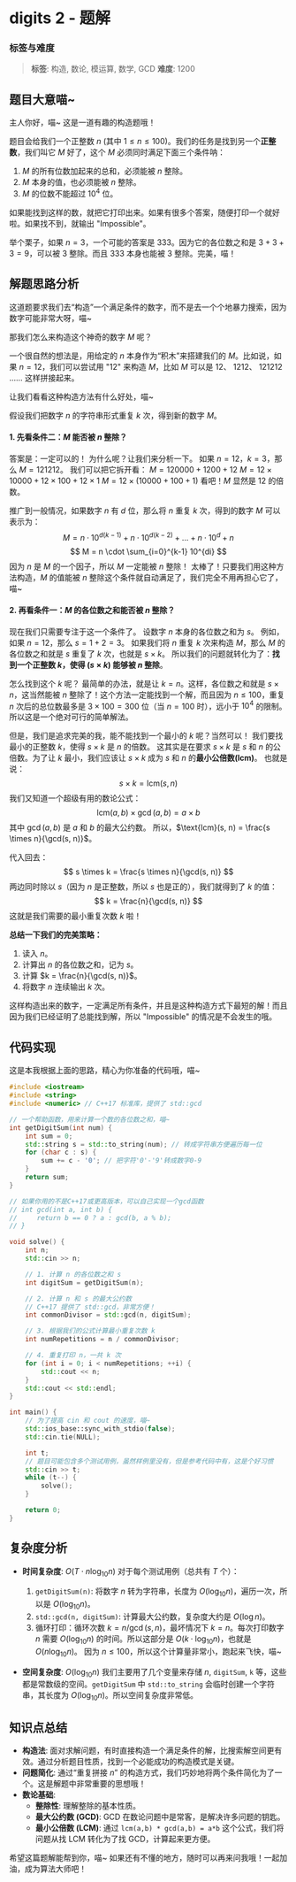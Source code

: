 # digits 2 - 题解

### 标签与难度
> **标签**: 构造, 数论, 模运算, 数学, GCD
> **难度**: 1200

## 题目大意喵~

主人你好，喵~ 这是一道有趣的构造题哦！

题目会给我们一个正整数 $n$ (其中 $1 \le n \le 100$)。我们的任务是找到另一个**正整数**，我们叫它 $M$ 好了，这个 $M$ 必须同时满足下面三个条件呐：

1.  $M$ 的所有位数加起来的总和，必须能被 $n$ 整除。
2.  $M$ 本身的值，也必须能被 $n$ 整除。
3.  $M$ 的位数不能超过 $10^4$ 位。

如果能找到这样的数，就把它打印出来。如果有很多个答案，随便打印一个就好啦。如果找不到，就输出 "Impossible"。

举个栗子，如果 $n=3$，一个可能的答案是 $333$。因为它的各位数之和是 $3+3+3=9$，可以被 $3$ 整除。而且 $333$ 本身也能被 $3$ 整除。完美，喵！

## 解题思路分析

这道题要求我们去“构造”一个满足条件的数字，而不是去一个个地暴力搜索，因为数字可能非常大呀，喵~

那我们怎么来构造这个神奇的数字 $M$ 呢？

一个很自然的想法是，用给定的 $n$ 本身作为“积木”来搭建我们的 $M$。比如说，如果 $n=12$，我们可以尝试用 "12" 来构造 $M$，比如 $M$ 可以是 $12$、 $1212$、 $121212$ …… 这样拼接起来。

让我们看看这种构造方法有什么好处，喵~

假设我们把数字 $n$ 的字符串形式重复 $k$ 次，得到新的数字 $M$。

#### 1. 先看条件二：$M$ 能否被 $n$ 整除？

答案是：一定可以的！
为什么呢？让我们来分析一下。
如果 $n=12$，$k=3$，那么 $M = 121212$。
我们可以把它拆开看：
$M = 120000 + 1200 + 12$
$M = 12 \times 10000 + 12 \times 100 + 12 \times 1$
$M = 12 \times (10000 + 100 + 1)$
看吧！$M$ 显然是 $12$ 的倍数。

推广到一般情况，如果数字 $n$ 有 $d$ 位，那么将 $n$ 重复 $k$ 次，得到的数字 $M$ 可以表示为：
$$
M = n \cdot 10^{d(k-1)} + n \cdot 10^{d(k-2)} + \dots + n \cdot 10^d + n
$$
$$
M = n \cdot \sum_{i=0}^{k-1} 10^{di}
$$
因为 $n$ 是 $M$ 的一个因子，所以 $M$ 一定能被 $n$ 整除！
太棒了！只要我们用这种方法构造，$M$ 的值能被 $n$ 整除这个条件就自动满足了，我们完全不用再担心它了，喵~

#### 2. 再看条件一：$M$ 的各位数之和能否被 $n$ 整除？

现在我们只需要专注于这一个条件了。
设数字 $n$ 本身的各位数之和为 $s$。
例如，如果 $n=12$，那么 $s = 1+2=3$。
如果我们将 $n$ 重复 $k$ 次来构造 $M$，那么 $M$ 的各位数之和就是 $s$ 重复了 $k$ 次，也就是 $s \times k$。
所以我们的问题就转化为了：**找到一个正整数 $k$，使得 $(s \times k)$ 能够被 $n$ 整除**。

怎么找到这个 $k$ 呢？
最简单的办法，就是让 $k=n$。这样，各位数之和就是 $s \times n$，这当然能被 $n$ 整除了！这个方法一定能找到一个解，而且因为 $n \le 100$，重复 $n$ 次后的总位数最多是 $3 \times 100 = 300$ 位（当 $n=100$ 时），远小于 $10^4$ 的限制。所以这是一个绝对可行的简单解法。

但是，我们是追求完美的我，能不能找到一个最小的 $k$ 呢？当然可以！
我们要找最小的正整数 $k$，使得 $s \times k$ 是 $n$ 的倍数。
这其实是在要求 $s \times k$ 是 $s$ 和 $n$ 的公倍数。为了让 $k$ 最小，我们应该让 $s \times k$ 成为 $s$ 和 $n$ 的**最小公倍数(lcm)**。
也就是说：
$$
s \times k = \text{lcm}(s, n)
$$
我们又知道一个超级有用的数论公式：
$$
\text{lcm}(a, b) \times \gcd(a, b) = a \times b
$$
其中 $\gcd(a,b)$ 是 $a$ 和 $b$ 的最大公约数。
所以，$\text{lcm}(s, n) = \frac{s \times n}{\gcd(s, n)}$。

代入回去：
$$
s \times k = \frac{s \times n}{\gcd(s, n)}
$$
两边同时除以 $s$（因为 $n$ 是正整数，所以 $s$ 也是正的），我们就得到了 $k$ 的值：
$$
k = \frac{n}{\gcd(s, n)}
$$
这就是我们需要的最小重复次数 $k$ 啦！

**总结一下我们的完美策略：**
1.  读入 $n$。
2.  计算出 $n$ 的各位数之和，记为 $s$。
3.  计算 $k = \frac{n}{\gcd(s, n)}$。
4.  将数字 $n$ 连续输出 $k$ 次。

这样构造出来的数字，一定满足所有条件，并且是这种构造方式下最短的解！而且因为我们已经证明了总能找到解，所以 "Impossible" 的情况是不会发生的哦。

## 代码实现

这是本我根据上面的思路，精心为你准备的代码哦，喵~

```cpp
#include <iostream>
#include <string>
#include <numeric> // C++17 标准库，提供了 std::gcd

// 一个帮助函数，用来计算一个数的各位数之和，喵~
int getDigitSum(int num) {
    int sum = 0;
    std::string s = std::to_string(num); // 转成字符串方便遍历每一位
    for (char c : s) {
        sum += c - '0'; // 把字符'0'-'9'转成数字0-9
    }
    return sum;
}

// 如果你用的不是C++17或更高版本，可以自己实现一个gcd函数
// int gcd(int a, int b) {
//     return b == 0 ? a : gcd(b, a % b);
// }

void solve() {
    int n;
    std::cin >> n;

    // 1. 计算 n 的各位数之和 s
    int digitSum = getDigitSum(n);

    // 2. 计算 n 和 s 的最大公约数
    // C++17 提供了 std::gcd，非常方便！
    int commonDivisor = std::gcd(n, digitSum);

    // 3. 根据我们的公式计算最小重复次数 k
    int numRepetitions = n / commonDivisor;

    // 4. 重复打印 n，一共 k 次
    for (int i = 0; i < numRepetitions; ++i) {
        std::cout << n;
    }
    std::cout << std::endl;
}

int main() {
    // 为了提高 cin 和 cout 的速度，喵~
    std::ios_base::sync_with_stdio(false);
    std::cin.tie(NULL);

    int t;
    // 题目可能包含多个测试用例，虽然样例里没有，但是参考代码中有，这是个好习惯
    std::cin >> t;
    while (t--) {
        solve();
    }

    return 0;
}
```

## 复杂度分析

-   **时间复杂度**: $O(T \cdot n \log_{10} n)$
    对于每个测试用例（总共有 $T$ 个）：
    1.  `getDigitSum(n)`: 将数字 $n$ 转为字符串，长度为 $O(\log_{10} n)$，遍历一次，所以是 $O(\log_{10} n)$。
    2.  `std::gcd(n, digitSum)`: 计算最大公约数，复杂度大约是 $O(\log n)$。
    3.  循环打印：循环次数 $k = n / \gcd(s, n)$，最坏情况下 $k=n$。每次打印数字 $n$ 需要 $O(\log_{10} n)$ 的时间。所以这部分是 $O(k \cdot \log_{10} n)$，也就是 $O(n \log_{10} n)$。
    因为 $n \le 100$，所以这个计算量非常小，跑起来飞快，喵~

-   **空间复杂度**: $O(\log_{10} n)$
    我们主要用了几个变量来存储 $n$, `digitSum`, `k` 等，这些都是常数级的空间。`getDigitSum` 中 `std::to_string` 会临时创建一个字符串，其长度为 $O(\log_{10} n)$。所以空间复杂度非常低。

## 知识点总结

-   **构造法**: 面对求解问题，有时直接构造一个满足条件的解，比搜索解空间更有效。通过分析题目性质，找到一个必能成功的构造模式是关键。
-   **问题简化**: 通过“重复拼接 $n$” 的构造方式，我们巧妙地将两个条件简化为了一个。这是解题中非常重要的思想哦！
-   **数论基础**:
    -   **整除性**: 理解整除的基本性质。
    -   **最大公约数 (GCD)**: GCD 在数论问题中是常客，是解决许多问题的钥匙。
    -   **最小公倍数 (LCM)**: 通过 `lcm(a,b) * gcd(a,b) = a*b` 这个公式，我们将问题从找 LCM 转化为了找 GCD，计算起来更方便。

希望这篇题解能帮到你，喵~ 如果还有不懂的地方，随时可以再来问我哦！一起加油，成为算法大师吧！